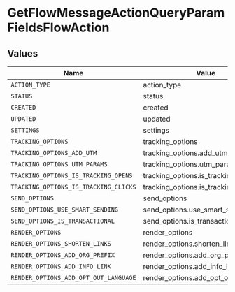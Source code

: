 # GetFlowMessageActionQueryParamFieldsFlowAction


## Values

| Name                                  | Value                                 |
| ------------------------------------- | ------------------------------------- |
| `ACTION_TYPE`                         | action_type                           |
| `STATUS`                              | status                                |
| `CREATED`                             | created                               |
| `UPDATED`                             | updated                               |
| `SETTINGS`                            | settings                              |
| `TRACKING_OPTIONS`                    | tracking_options                      |
| `TRACKING_OPTIONS_ADD_UTM`            | tracking_options.add_utm              |
| `TRACKING_OPTIONS_UTM_PARAMS`         | tracking_options.utm_params           |
| `TRACKING_OPTIONS_IS_TRACKING_OPENS`  | tracking_options.is_tracking_opens    |
| `TRACKING_OPTIONS_IS_TRACKING_CLICKS` | tracking_options.is_tracking_clicks   |
| `SEND_OPTIONS`                        | send_options                          |
| `SEND_OPTIONS_USE_SMART_SENDING`      | send_options.use_smart_sending        |
| `SEND_OPTIONS_IS_TRANSACTIONAL`       | send_options.is_transactional         |
| `RENDER_OPTIONS`                      | render_options                        |
| `RENDER_OPTIONS_SHORTEN_LINKS`        | render_options.shorten_links          |
| `RENDER_OPTIONS_ADD_ORG_PREFIX`       | render_options.add_org_prefix         |
| `RENDER_OPTIONS_ADD_INFO_LINK`        | render_options.add_info_link          |
| `RENDER_OPTIONS_ADD_OPT_OUT_LANGUAGE` | render_options.add_opt_out_language   |